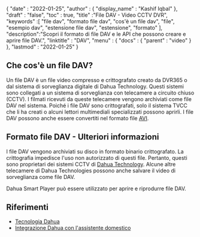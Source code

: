 {
  "date" : "2022-01-25",
  "author" : {
    "display_name" : "Kashif Iqbal"
},
  "draft" : "false",
  "toc" : true,
  "title" :"File DAV - Video CCTV DVR",
  "keywords" :[ "file dav", "formato file dav", "cos'è un file dav", "file", "esempio dav", "estensione file dav", "estensione", "formato" ],
  "description":"Scopri il formato di file DAV e le API che possono creare e aprire file DAV.",
  "linktitle" : "DAV",
  "menu" : {
    "docs" : {
      "parent" : "video"
}
},
  "lastmod" : "2022-01-25"
}

## Che cos'è un file DAV?

Un file DAV è un file video compresso e crittografato creato da DVR365 o dal sistema di sorveglianza digitale di Dahua Technology. Questi sistemi sono collegati a un sistema di sorveglianza con telecamere a circuito chiuso (CCTV). I filmati ricevuti da queste telecamere vengono archiviati come file DAV nel sistema. Poiché i file DAV sono crittografati, solo il sistema TVCC che li ha creati o alcuni lettori multimediali specializzati possono aprirli. I file DAV possono anche essere convertiti nel formato file [AVI](/it/video/avi/).

## Formato file DAV - Ulteriori informazioni

I file DAV vengono archiviati su disco in formato binario crittografato. La crittografia impedisce l'uso non autorizzato di questi file. Pertanto, questi sono proprietari dei sistemi CCTV di [Dahua Technology](https://www.dahuasecurity.com/). Alcune altre telecamere di Dahua Technologies possono anche salvare il video di sorveglianza come file DAV.

Dahua Smart Player può essere utilizzato per aprire e riprodurre file DAV.

## Riferimenti ##

* [Tecnologia Dahua](https://www.dahuasecurity.com/)
* [Integrazione Dahua con l'assistente domestico](https://github.com/rroller/dahua)

